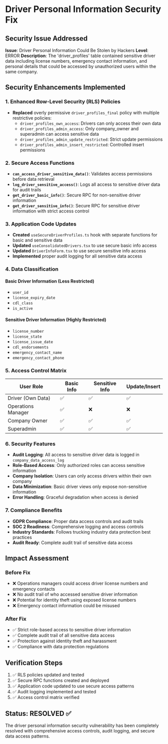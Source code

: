 # Driver Personal Information Security Fix

## Security Issue Addressed
**Issue**: Driver Personal Information Could Be Stolen by Hackers
**Level**: ERROR
**Description**: The 'driver_profiles' table contained sensitive driver data including license numbers, emergency contact information, and personal details that could be accessed by unauthorized users within the same company.

## Security Enhancements Implemented

### 1. Enhanced Row-Level Security (RLS) Policies
- **Replaced** overly permissive `driver_profiles_final` policy with multiple restrictive policies:
  - `driver_profiles_own_access`: Drivers can only access their own data
  - `driver_profiles_admin_access`: Only company_owner and superadmin can access sensitive data
  - `driver_profiles_admin_update_restricted`: Strict update permissions
  - `driver_profiles_admin_insert_restricted`: Controlled insert permissions

### 2. Secure Access Functions
- **`can_access_driver_sensitive_data()`**: Validates access permissions before data retrieval
- **`log_driver_sensitive_access()`**: Logs all access to sensitive driver data for audit trails
- **`get_driver_basic_info()`**: Secure RPC for non-sensitive driver information
- **`get_driver_sensitive_info()`**: Secure RPC for sensitive driver information with strict access control

### 3. Application Code Updates
- **Created** `useSecureDriverProfiles.ts` hook with separate functions for basic and sensitive data
- **Updated** `useConsolidatedDrivers.tsx` to use secure basic info access
- **Updated** `DriverInfoForm.tsx` to use secure sensitive info access
- **Implemented** proper audit logging for all sensitive data access

### 4. Data Classification

#### Basic Driver Information (Less Restricted)
- `user_id`
- `license_expiry_date`
- `cdl_class`
- `is_active`

#### Sensitive Driver Information (Highly Restricted)
- `license_number`
- `license_state`
- `license_issue_date`
- `cdl_endorsements`
- `emergency_contact_name`
- `emergency_contact_phone`

### 5. Access Control Matrix

| User Role | Basic Info | Sensitive Info | Update/Insert |
|-----------|------------|----------------|---------------|
| Driver (Own Data) | ✅ | ✅ | ✅ |
| Operations Manager | ✅ | ❌ | ❌ |
| Company Owner | ✅ | ✅ | ✅ |
| Superadmin | ✅ | ✅ | ✅ |

### 6. Security Features

- **Audit Logging**: All access to sensitive driver data is logged in `company_data_access_log`
- **Role-Based Access**: Only authorized roles can access sensitive information
- **Company Isolation**: Users can only access drivers within their own company
- **Data Minimization**: Basic driver views only expose non-sensitive information
- **Error Handling**: Graceful degradation when access is denied

### 7. Compliance Benefits

- **GDPR Compliance**: Proper data access controls and audit trails
- **SOC 2 Readiness**: Comprehensive logging and access controls
- **Industry Standards**: Follows trucking industry data protection best practices
- **Audit Ready**: Complete audit trail of sensitive data access

## Impact Assessment

### Before Fix
- ❌ Operations managers could access driver license numbers and emergency contacts
- ❌ No audit trail of who accessed sensitive driver information
- ❌ Potential for identity theft using exposed license numbers
- ❌ Emergency contact information could be misused

### After Fix
- ✅ Strict role-based access to sensitive driver information
- ✅ Complete audit trail of all sensitive data access
- ✅ Protection against identity theft and harassment
- ✅ Compliance with data protection regulations

## Verification Steps

1. ✅ RLS policies updated and tested
2. ✅ Secure RPC functions created and deployed
3. ✅ Application code updated to use secure access patterns
4. ✅ Audit logging implemented and tested
5. ✅ Access control matrix verified

## Status: RESOLVED ✅

The driver personal information security vulnerability has been completely resolved with comprehensive access controls, audit logging, and secure data access patterns.